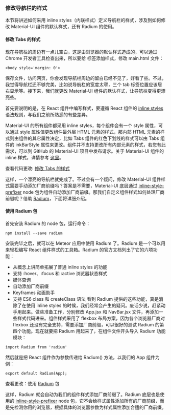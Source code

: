 ### 修改导航栏的样式

本节将讲述如何采用 inline styles（内联样式）定义导航栏的样式，涉及到如何修改 Material-UI 组件的默认样式，还有 Radium 的使用。

#### 修改 Tabs 的样式

现在导航栏的周边有一点儿空白，这是由浏览器的默认样式造成的，可以通过 Chrome 开发者工具检查出来，所以要给 <body> 标签添加样式，修改 main.html 文件：

```
<body style='margin: 0'>

```
保存文件，访问网页，你会发现导航栏周边的留白已经不见了，好看了些。不过，我觉得导航栏还不够完美，比如说导航栏的宽度太窄，三个 tab 标签位置应该居右显示等。接下来，我们就更改 Material-UI 组件的默认样式，让导航栏变得更漂亮些。

首先要说明的是，在 React 组件中编写样式，要遵循 React 组件的 [inline styles](https://facebook.github.io/react/docs/dom-elements.html) 语法规则，与我们之前所熟悉的有些差异。

Material-UI 的所有组件都采用 inline styles，每个组件会有一个 style 属性，可以通过 style 属性值更改组件最外层 HTML 元素的样式，那内部 HTML 元素的样式则由组件的其它属性决定，比如 Tabs 组件的红色下划线的样式可以由 Tabs 组件的 inkBarStyle 属性来更改。组件并不支持更改所有内部元素的样式，若您有此需求，可以到 GitHub 的 Material-UI 项目中发布请求。关于 Material-UI 组件的 inline 样式，详情参考 [这里](http://www.material-ui.com/#/customization/inline-styles)。

查看代码更改: [修改 Tabs 的样式](https://coding.net/u/happypeter/p/meteor-react-bird-demo/git/commit/d7d89284fde41f1f40c0b30770520ad326723e58)

这样，一个漂亮的导航栏就完成了。不过会有一个疑问，修改 Material-UI 组件样式需要手动添加厂商前缀吗？答案是不需要，Material-UI 底层通过 [inline-style-prefixer](https://github.com/rofrischmann/inline-style-prefixer) node 包为组件自动添加厂商前缀。那我们自定义组件样式如何处理厂商前缀呢？借助 [Radium](http://formidable.com/open-source/radium/)，下面将详细介绍。

#### 使用 Radium 包

首先安装 Radium 的 node 包，运行命令：

```
npm install --save radium
```
安装完毕之后，就可以在 Meteor 应用中使用 Radium 了。Radium 是一个可以用来轻松编写 React 组件样式的工具箱。Radium 的官方文档列出了它的六项功能：

* 从概念上讲简单拓展了普通 inline styles 的功能
* 支持 :hover、:focus 和 :active 浏览器状态样式
* 媒体查询
* 自动添加厂商前缀
* Keyframes 动画助手
* 支持 ES6 class 和 createClass 语法
看到 Radium 提供的这些功能，真是消除了在使用 inline styles 的时候，我们经常会产生的疑问。废话少说，赶紧动手用起来。做些准备工作，分别修改 App.jsx 和 NavBar.jsx 文件，再添加一些样式代码进来。组件样式采用了 flexbox 布局方案，因为各个浏览器厂商对 flexbox 还没有完全支持，需要添加厂商前缀，可以很好的测试 Radium 的第四个功能。现在就要把 Radium 用起来了，在组件文件开头导入 Radium 功能模块：

```
import Radium from 'radium'
```
然后就是把 React 组件作为参数传递给 Radium() 方法，以我们的 App 组件为例：

```
export default Radium(App);
```
查看更改：使用 [Radium](https://coding.net/u/happypeter/p/meteor-react-bird-demo/git/commit/e862390dc02342a6817fae3336fc3e58cb544911) 包

这样，Radium 就会自动为我们的组件样式添加厂商前缀了。Radium 底层也是使用的 [inline-style-prefixer](https://github.com/rofrischmann/inline-style-prefixer) node 包，它不会给样式属性添加所有的厂商前缀，而是先检测你用的浏览器，根据具体的浏览器参数为样式属性添加合适的厂商前缀。
